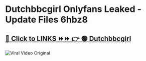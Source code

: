 
 # Dutchbbcgirl Onlyfans Leaked - Update Files 6hbz8

## <h2><a href="https://clipsfans.com/Dutchbbcgirl&ref=git">🔗 Click to LINKS ⏩⏩ 👉 🟢 Dutchbbcgirl </a></h2>

<a href="https://clipsfans.com/Dutchbbcgirl&ref=git" rel="nofollow" data-target="animated-image.originalLink"><img src="https://i.ibb.co.com/xMMVF88/686577567.gif" alt="Viral Video Original" style="max-width: 100%; display: inline-block;" data-target="animated-image.originalImage"></a>

